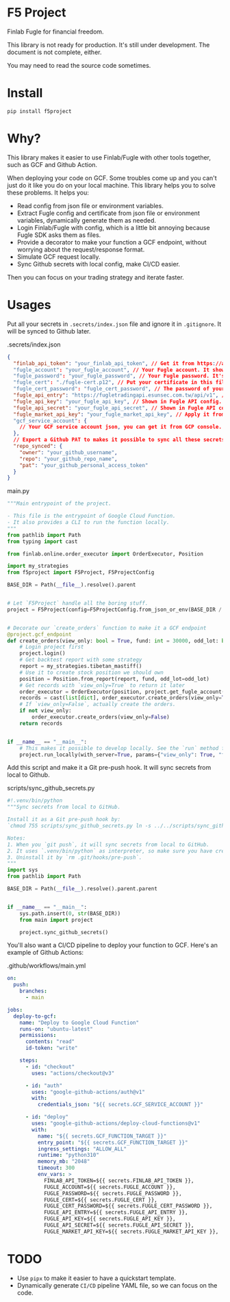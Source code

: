 # F5 Project

Finlab Fugle for financial freedom.

This library is not ready for production. It's still under development. The document is not complete, either.

You may need to read the source code sometimes.

# Install

```
pip install f5project
```

# Why?

This library makes it easier to use Finlab/Fugle with other tools together, such as GCF and Github Action.

When deploying your code on GCF. Some troubles come up and you can't just do it like you do on your local machine. This library helps you to solve these problems. It helps you:

- Read config from json file or environment variables.
- Extract Fugle config and certificate from json file or environment variables, dynamically generate them as needed.
- Login Finlab/Fugle with config, which is a little bit annoying because Fugle SDK asks them as files.
- Provide a decorator to make your function a GCF endpoint, without worrying about the request/response format.
- Simulate GCF request locally.
- Sync Github secrets with local config, make CI/CD easier.

Then you can focus on your trading strategy and iterate faster.

# Usages

Put all your secrets in `.secrets/index.json` file and ignore it in `.gitignore`. It will be synced to Github later.

.secrets/index.json

```json
{
  "finlab_api_token": "your_finlab_api_token", // Get it from https://ai.finlab.tw/member_info
  "fugle_account": "your_fugle_account", // Your Fugle account. It shows in Fugle API config downloaded from https://fugletradingapi.esunsec.com.tw/keys/apikey/APIKeyManagement
  "fugle_password": "your_fugle_password", // Your Fugle password. It's what you use to login https://www.fugle.tw/
  "fugle_cert": "./fugle-cert.p12", // Put your certificate in this file. Download it from https://fugletradingapi.esunsec.com.tw/keys/apikey/APIKeyManagement
  "fugle_cert_password": "fugle_cert_password", // The password of your certificate.
  "fugle_api_entry": "https://fugletradingapi.esunsec.com.tw/api/v1", // Fugle API entrypoint. It usually doesn't change. It shows in Fugle API config, too.
  "fugle_api_key": "your_fugle_api_key", // Shown in Fugle API config.
  "fugle_api_secret": "your_fugle_api_secret", // Shown in Fugle API config.
  "fugle_market_api_key": "your_fugle_market_api_key", // Apply it from https://developer.fugle.tw/docs/key/. Note the version should be `v0.3`.
  "gcf_service_account": {
    // Your GCF service account json, you can get it from GCP console.
  },
  // Export a Github PAT to makes it possible to sync all these secrets to Github easily.
  "repo_synced": {
    "owner": "your_github_username",
    "repo": "your_github_repo_name",
    "pat": "your_github_personal_access_token"
  }
}
```

main.py

```python
"""Main entrypoint of the project.

- This file is the entrypoint of Google Cloud Function.
- It also provides a CLI to run the function locally.
"""
from pathlib import Path
from typing import cast

from finlab.online.order_executor import OrderExecutor, Position

import my_strategies
from f5project import F5Project, F5ProjectConfig

BASE_DIR = Path(__file__).resolve().parent


# Let `F5Project` handle all the boring stuff.
project = F5Project(config=F5ProjectConfig.from_json_or_env(BASE_DIR / ".secrets" / "index.json"))


# Decorate our `create_orders` function to make it a GCF endpoint
@project.gcf_endpoint
def create_orders(view_only: bool = True, fund: int = 30000, odd_lot: bool = True) -> list[dict]:
    # Login project first
    project.login()
    # Get backtest report with some strategy
    report = my_strategies.tibetan_mastiff()
    # Use it to create stock position we should own
    position = Position.from_report(report, fund, odd_lot=odd_lot)
    # Get records with `view_only=True` to return it later
    order_executor = OrderExecutor(position, project.get_fugle_account())
    records = cast(list[dict], order_executor.create_orders(view_only=True))
    # If `view_only=False`, actually create the orders.
    if not view_only:
        order_executor.create_orders(view_only=False)
    return records


if __name__ == "__main__":
    # This makes it possible to develop locally. See the `run` method for more details.
    project.run_locally(with_server=True, params={"view_only": True, "fund": 10000, "odd_lot": True})
```

Add this script and make it a Git pre-push hook. It will sync secrets from local to Github.

scripts/sync_github_secrets.py

```python
#!.venv/bin/python
"""Sync secrets from local to GitHub.

Install it as a Git pre-push hook by:
`chmod 755 scripts/sync_github_secrets.py ln -s ../../scripts/sync_github_secrets.py .git/hooks/pre-push`

Notes:
1. When you `git push`, it will sync secrets from local to GitHub.
2. It uses `.venv/bin/python` as interpreter, so make sure you have created a virtual environment.
3. Uninstall it by `rm .git/hooks/pre-push`.
"""
import sys
from pathlib import Path

BASE_DIR = Path(__file__).resolve().parent.parent


if __name__ == "__main__":
    sys.path.insert(0, str(BASE_DIR))
    from main import project

    project.sync_github_secrets()

```

You'll also want a CI/CD pipeline to deploy your function to GCF. Here's an example of Github Actions:

.github/workflows/main.yml

```yaml
on:
  push:
    branches:
      - main

jobs:
  deploy-to-gcf:
    name: "Deploy to Google Cloud Function"
    runs-on: "ubuntu-latest"
    permissions:
      contents: "read"
      id-token: "write"

    steps:
      - id: "checkout"
        uses: "actions/checkout@v3"

      - id: "auth"
        uses: "google-github-actions/auth@v1"
        with:
          credentials_json: "${{ secrets.GCF_SERVICE_ACCOUNT }}"

      - id: "deploy"
        uses: "google-github-actions/deploy-cloud-functions@v1"
        with:
          name: "${{ secrets.GCF_FUNCTION_TARGET }}"
          entry_point: "${{ secrets.GCF_FUNCTION_TARGET }}"
          ingress_settings: "ALLOW_ALL"
          runtime: "python310"
          memory_mb: "2048"
          timeout: 300
          env_vars: >
            FINLAB_API_TOKEN=${{ secrets.FINLAB_API_TOKEN }},
            FUGLE_ACCOUNT=${{ secrets.FUGLE_ACCOUNT }},
            FUGLE_PASSWORD=${{ secrets.FUGLE_PASSWORD }},
            FUGLE_CERT=${{ secrets.FUGLE_CERT }},
            FUGLE_CERT_PASSWORD=${{ secrets.FUGLE_CERT_PASSWORD }},
            FUGLE_API_ENTRY=${{ secrets.FUGLE_API_ENTRY }},
            FUGLE_API_KEY=${{ secrets.FUGLE_API_KEY }},
            FUGLE_API_SECRET=${{ secrets.FUGLE_API_SECRET }},
            FUGLE_MARKET_API_KEY=${{ secrets.FUGLE_MARKET_API_KEY }},
```

# TODO

- Use `pipx` to make it easier to have a quickstart template.
- Dynamically generate `CI/CD` pipeline YAML file, so we can focus on the code.
